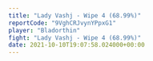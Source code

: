 ```yaml
---
title: "Lady Vashj - Wipe 4 (68.99%)"
reportCode: "9VghCRJvynYPpxG1"
player: "Bladorthin"
fight: "Lady Vashj - Wipe 4 (68.99%)"
date: 2021-10-10T19:07:58.024000+00:00
---
```

